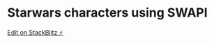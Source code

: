 # Starwars characters using SWAPI

[Edit on StackBlitz ⚡️](https://stackblitz.com/edit/react-ts-fj5dj7)
